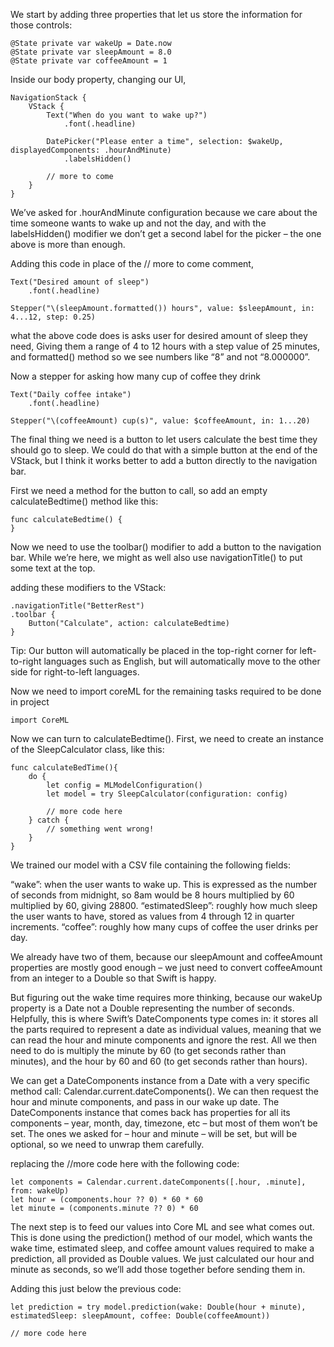 We start by adding three properties that let us store the information for those controls:
```
@State private var wakeUp = Date.now
@State private var sleepAmount = 8.0
@State private var coffeeAmount = 1
```

Inside our body property, changing our UI,
```
NavigationStack {
    VStack {
        Text("When do you want to wake up?")
            .font(.headline)

        DatePicker("Please enter a time", selection: $wakeUp, displayedComponents: .hourAndMinute)
            .labelsHidden()

        // more to come
    }
}
```
We’ve asked for .hourAndMinute configuration because we care about the time someone wants to wake up and not the day, and with the labelsHidden() modifier we don’t get a second label for the picker – the one above is more than enough.

Adding this code in place of the // more to come comment,
```
Text("Desired amount of sleep")
    .font(.headline)

Stepper("\(sleepAmount.formatted()) hours", value: $sleepAmount, in: 4...12, step: 0.25)
```
what the above code does is asks user for desired amount of sleep they need, Giving them a range of 4 to 12 hours with a step value of 25 minutes, and formatted() method so we see numbers like “8” and not “8.000000”.

Now a stepper for asking how many cup of coffee they drink
```
Text("Daily coffee intake")
    .font(.headline)

Stepper("\(coffeeAmount) cup(s)", value: $coffeeAmount, in: 1...20)
```
The final thing we need is a button to let users calculate the best time they should go to sleep. We could do that with a simple button at the end of the VStack, but I think it works better to add a button directly to the navigation bar.

First we need a method for the button to call, so add an empty calculateBedtime() method like this:
```
func calculateBedtime() {
}
```

Now we need to use the toolbar() modifier to add a button to the navigation bar. While we’re here, we might as well also use navigationTitle() to put some text at the top.

adding these modifiers to the VStack:
```
.navigationTitle("BetterRest")
.toolbar {
    Button("Calculate", action: calculateBedtime)
}
```

Tip: Our button will automatically be placed in the top-right corner for left-to-right languages such as English, but will automatically move to the other side for right-to-left languages.

Now we need to import coreML for the remaining tasks required to be done in project
```
import CoreML
```

Now we can turn to calculateBedtime(). First, we need to create an instance of the SleepCalculator class, like this:
```
func calculateBedTime(){
    do {
        let config = MLModelConfiguration()
        let model = try SleepCalculator(configuration: config)

        // more code here
    } catch {
        // something went wrong!
    }
}
```

We trained our model with a CSV file containing the following fields:

“wake”: when the user wants to wake up. This is expressed as the number of seconds from midnight, so 8am would be 8 hours multiplied by 60 multiplied by 60, giving 28800.
“estimatedSleep”: roughly how much sleep the user wants to have, stored as values from 4 through 12 in quarter increments.
“coffee”: roughly how many cups of coffee the user drinks per day.

We already have two of them, because our sleepAmount and coffeeAmount properties are mostly good enough – we just need to convert coffeeAmount from an integer to a Double so that Swift is happy.

But figuring out the wake time requires more thinking, because our wakeUp property is a Date not a Double representing the number of seconds. Helpfully, this is where Swift’s DateComponents type comes in: it stores all the parts required to represent a date as individual values, meaning that we can read the hour and minute components and ignore the rest. All we then need to do is multiply the minute by 60 (to get seconds rather than minutes), and the hour by 60 and 60 (to get seconds rather than hours).

We can get a DateComponents instance from a Date with a very specific method call: Calendar.current.dateComponents(). 
We can then request the hour and minute components, and pass in our wake up date. The DateComponents instance that comes back has properties for all its components – year, month, day, timezone, etc – but most of them won’t be set. The ones we asked for – hour and minute – will be set, but will be optional, so we need to unwrap them carefully.

replacing the //more code here with the following code:
```
let components = Calendar.current.dateComponents([.hour, .minute], from: wakeUp)
let hour = (components.hour ?? 0) * 60 * 60
let minute = (components.minute ?? 0) * 60
```

The next step is to feed our values into Core ML and see what comes out. This is done using the prediction() method of our model, which wants the wake time, estimated sleep, and coffee amount values required to make a prediction, all provided as Double values. We just calculated our hour and minute as seconds, so we’ll add those together before sending them in.

Adding this just below the previous code:
```
let prediction = try model.prediction(wake: Double(hour + minute), estimatedSleep: sleepAmount, coffee: Double(coffeeAmount))

// more code here
```
